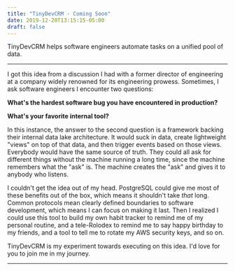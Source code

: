 ```yaml
---
title: "TinyDevCRM - Coming Soon"
date: 2019-12-20T13:15:15-05:00
draft: false
---
```


TinyDevCRM helps software engineers automate tasks on a unified pool of data.

__________

I got this idea from a discussion I had with a former director of engineering at
a company widely renowned for its engineering prowess. Sometimes, I ask software
engineers I encounter two questions:

**What's the hardest software bug you have encountered in production?**

**What's your favorite internal tool?**

In this instance, the answer to the second question is a framework backing their
internal data lake architecture. It would suck in data, create lightweight
"views" on top of that data, and then trigger events based on those views.
Everybody would have the same source of truth. They could all ask for different
things without the machine running a long time, since the machine remembers what
the "ask" is. The machine creates the "ask" and gives it to anybody who listens.

I couldn't get the idea out of my head. PostgreSQL could give me most of these
benefits out of the box, which means it shouldn't take *that* long. Common
protocols mean clearly defined boundaries to software development, which means I
can focus on making it last. Then I realized I could use this tool to build my
own habit tracker to remind me of my personal routine, and a tele-Rolodex to
remind me to say happy birthday to my friends, and a tool to tell me to rotate
my AWS security keys, and so on.

TinyDevCRM is my experiment towards executing on this idea. I'd love for you to
join me in my journey.

__________
